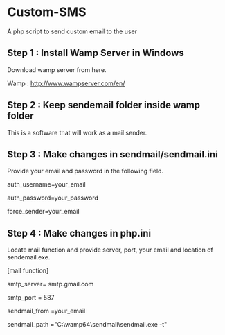 # Custom-SMS
A php script to send custom email to the user

## Step 1 : Install Wamp Server in Windows
Download wamp server from here.

Wamp : http://www.wampserver.com/en/

## Step 2 : Keep sendemail folder inside wamp folder
This is a software that will work as a mail sender.

## Step 3 : Make changes in sendmail/sendmail.ini
Provide your email and password in the following field.

auth_username=your_email

auth_password=your_password

force_sender=your_email

## Step 4 : Make changes in php.ini
Locate mail function and provide server, port, your email and location of sendemail.exe.

[mail function]

smtp_server= smtp.gmail.com

smtp_port = 587

sendmail_from =your_email

sendmail_path ="C:\wamp64\sendmail\sendmail.exe -t"
